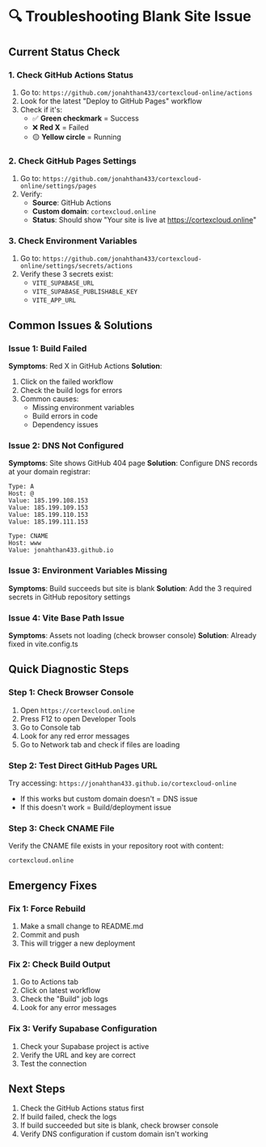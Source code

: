 # 🔍 Troubleshooting Blank Site Issue

## Current Status Check

### 1. Check GitHub Actions Status
1. Go to: `https://github.com/jonahthan433/cortexcloud-online/actions`
2. Look for the latest "Deploy to GitHub Pages" workflow
3. Check if it's:
   - ✅ **Green checkmark** = Success
   - ❌ **Red X** = Failed
   - 🟡 **Yellow circle** = Running

### 2. Check GitHub Pages Settings
1. Go to: `https://github.com/jonahthan433/cortexcloud-online/settings/pages`
2. Verify:
   - **Source**: GitHub Actions
   - **Custom domain**: `cortexcloud.online`
   - **Status**: Should show "Your site is live at https://cortexcloud.online"

### 3. Check Environment Variables
1. Go to: `https://github.com/jonahthan433/cortexcloud-online/settings/secrets/actions`
2. Verify these 3 secrets exist:
   - `VITE_SUPABASE_URL`
   - `VITE_SUPABASE_PUBLISHABLE_KEY`
   - `VITE_APP_URL`

## Common Issues & Solutions

### Issue 1: Build Failed
**Symptoms**: Red X in GitHub Actions
**Solution**: 
1. Click on the failed workflow
2. Check the build logs for errors
3. Common causes:
   - Missing environment variables
   - Build errors in code
   - Dependency issues

### Issue 2: DNS Not Configured
**Symptoms**: Site shows GitHub 404 page
**Solution**: Configure DNS records at your domain registrar:
```
Type: A
Host: @
Value: 185.199.108.153
Value: 185.199.109.153
Value: 185.199.110.153
Value: 185.199.111.153

Type: CNAME
Host: www
Value: jonahthan433.github.io
```

### Issue 3: Environment Variables Missing
**Symptoms**: Build succeeds but site is blank
**Solution**: Add the 3 required secrets in GitHub repository settings

### Issue 4: Vite Base Path Issue
**Symptoms**: Assets not loading (check browser console)
**Solution**: Already fixed in vite.config.ts

## Quick Diagnostic Steps

### Step 1: Check Browser Console
1. Open `https://cortexcloud.online`
2. Press F12 to open Developer Tools
3. Go to Console tab
4. Look for any red error messages
5. Go to Network tab and check if files are loading

### Step 2: Test Direct GitHub Pages URL
Try accessing: `https://jonahthan433.github.io/cortexcloud-online`
- If this works but custom domain doesn't = DNS issue
- If this doesn't work = Build/deployment issue

### Step 3: Check CNAME File
Verify the CNAME file exists in your repository root with content:
```
cortexcloud.online
```

## Emergency Fixes

### Fix 1: Force Rebuild
1. Make a small change to README.md
2. Commit and push
3. This will trigger a new deployment

### Fix 2: Check Build Output
1. Go to Actions tab
2. Click on latest workflow
3. Check the "Build" job logs
4. Look for any error messages

### Fix 3: Verify Supabase Configuration
1. Check your Supabase project is active
2. Verify the URL and key are correct
3. Test the connection

## Next Steps
1. Check the GitHub Actions status first
2. If build failed, check the logs
3. If build succeeded but site is blank, check browser console
4. Verify DNS configuration if custom domain isn't working
